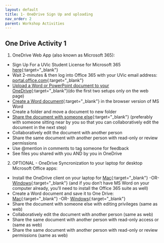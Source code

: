 ```yaml
---
layout: default
title: 1- OneDrive Sign Up and uploading
nav_order: 2
parent: Workshop Activities
---
```


## One Drive Activity 1

1. OneDrive Web App (also known as Microsoft 365):
-  Sign Up For a UVic Student License for Microsoft 365 [here](OnlineServices.uvic.ca){:target="_blank"}
-  Wait 2-minutes & then log into Office 365 with your UVic email address: [portal.office.com](portal.office.com){:target="_blank"}
-  [Upload a Word or PowerPoint document to your OneDrive](https://support.microsoft.com/en-us/office/upload-and-save-files-and-folders-to-onedrive-a1397e56-61ec-4ed2-9dac-727bf8ac3357){:target="_blank"}(do the first two setups only on the web page)
-  [Create a Word document](https://support.microsoft.com/en-us/office/create-a-document-in-word-for-the-web-b406a6f9-341e-45f2-b9ac-ed85b6f7b8f6){:target="_blank"} in the browser version of MS Word
-  Create a folder and move a document to new folder
-  [Share the document with someone else](https://support.microsoft.com/en-us/office/share-onedrive-files-and-folders-9fcc2f7d-de0c-4cec-93b0-a82024800c07#:~:text=Just%20right%2Dclick%20the%20file,you%20want%20to%20send%20it.){:target="_blank"}  (preferably with someone sitting near by you so that you can collaboratively edit the document in the next step)
-  Collaboratively edit the document with another person
-  Share the same document with another person with read-only or review permissions
-  Use @mention in comments to tag someone for feedback
-  See files you shared with you AND by you in OneDrive


2. OPTIONAL - OneDrive Syncronization to your laptop for desktop Microsoft Office apps:
- Install the OneDrive client on your laptop for [Mac](https://support.microsoft.com/en-us/office/sync-files-with-onedrive-on-macos-d11b9f29-00bb-4172-be39-997da46f913f?ui=en-us&rs=en-us&ad=us){:target="_blank"} -OR- [Windows](https://support.microsoft.com/en-us/office/sync-files-with-onedrive-in-windows-615391c4-2bd3-4aae-a42a-858262e42a49?ui=en-us&rs=en-us&ad=us){:target="_blank"} (and if you don’t have MS Word on your computer already, you’ll need to install the Office 365 suite as well)
- Create a Word document and save it to One Drive: [Mac](https://support.microsoft.com/en-gb/office/save-a-file-in-office-for-mac-421a5172-9bc6-4ef0-b452-c0939bdce786#:~:text=From%20your%20computer%2C%20click%20File,the%20name%20of%20your%20document.){:target="_blank"} -OR- [Windows](https://support.microsoft.com/en-us/office/save-your-document-to-onedrive-in-word-d7c23ed3-a80a-4ff4-ade5-91211a7614f3){:target="_blank"}
- Share the document with someone else with editing privileges (same as web)
- Collaboratively edit the document with another person (same as web)
- Share the same document with another person with read-only access or (same as web)
- Share the same document with another person with read-only or review permissions (same as web)

<script>  

    function toggle(input) {
        var x = document.getElementById(input);
        if (x.style.display === "none") {
            x.style.display = "block";
        } else {
            x.style.display = "none";
        }
    }
</script>


